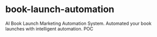 # book-launch-automation
AI Book Launch Marketing Automation System. Automated your book launches with intelligent automation. POC
